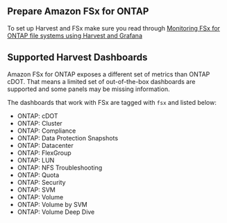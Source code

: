 
## Prepare Amazon FSx for ONTAP

To set up Harvest and FSx make sure you read through 
[Monitoring FSx for ONTAP file systems using Harvest and Grafana](https://docs.aws.amazon.com/fsx/latest/ONTAPGuide/monitoring-harvest-grafana.html)

## Supported Harvest Dashboards

Amazon FSx for ONTAP exposes a different set of metrics than ONTAP cDOT.
That means a limited set of out-of-the-box dashboards are supported and
some panels may be missing information. 

The dashboards that work with FSx are tagged with `fsx` and listed below:

* ONTAP: cDOT
* ONTAP: Cluster
* ONTAP: Compliance
* ONTAP: Data Protection Snapshots
* ONTAP: Datacenter
* ONTAP: FlexGroup
* ONTAP: LUN
* ONTAP: NFS Troubleshooting
* ONTAP: Quota
* ONTAP: Security
* ONTAP: SVM
* ONTAP: Volume
* ONTAP: Volume by SVM
* ONTAP: Volume Deep Dive

